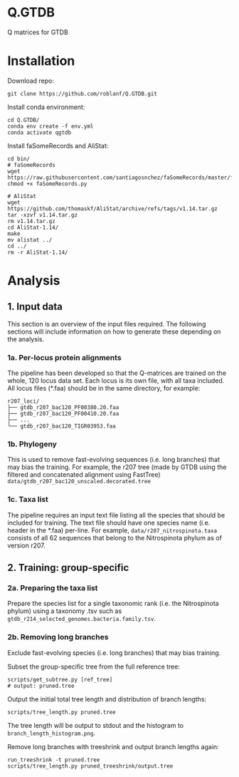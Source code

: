 # Q.GTDB  
Q matrices for GTDB

# Installation  

Download repo:  
```
git clone https://github.com/roblanf/Q.GTDB.git
```  

Install conda environment:  
```
cd Q.GTDB/
conda env create -f env.yml
conda activate qgtdb
```

Install faSomeRecords and AliStat:

```
cd bin/ 
# faSomeRecords
wget https://raw.githubusercontent.com/santiagosnchez/faSomeRecords/master/faSomeRecords.py
chmod +x faSomeRecords.py

# AliStat
wget https://github.com/thomaskf/AliStat/archive/refs/tags/v1.14.tar.gz
tar -xzvf v1.14.tar.gz
rm v1.14.tar.gz
cd AliStat-1.14/
make
mv alistat ../
cd ../
rm -r AliStat-1.14/
```

# Analysis  

## 1. Input data  
This section is an overview of the input files required. The following sections
will include information on how to generate these depending on the analysis.  

### 1a. Per-locus protein alignments  
The pipeline has been developed so that the Q-matrices are trained on the 
whole, 120 locus data set. Each locus is its own file, with all taxa included.
All locus files (*.faa) should be in the same directory, for example:  
```
r207_loci/
├── gtdb_r207_bac120_PF00380.20.faa
├── gtdb_r207_bac120_PF00410.20.faa
├── ...
└── gtdb_r207_bac120_TIGR03953.faa
```  

### 1b. Phylogeny  
This is used to remove fast-evolving sequences (i.e. long branches) that may 
bias the training. For example, the r207 tree (made by GTDB using the filtered
and concatenated alignment using FastTree) `data/gtdb_r207_bac120_unscaled.decorated.tree`

### 1c. Taxa list
The pipeline requires an input text file listing all the species that should be
included for training. The text file should have one species name (i.e. header
in the *.faa) per-line. For example, `data/r207_nitrospinota.taxa` consists of
all 62 sequences that belong to the Nitrospinota phylum as of version r207.  

## 2. Training: group-specific  

### 2a. Preparing the taxa list  
Prepare the species list for a single taxonomic rank (i.e. the Nitrospinota
phylum) using a taxonomy .tsv such as `gtdb_r214_selected_genomes.bacteria.family.tsv`.  

### 2b. Removing long branches  
Exclude fast-evolving species (i.e. long branches) that may bias training.  

Subset the group-specific tree from the full reference tree:  
```
scripts/get_subtree.py [ref_tree]
# output: pruned.tree
```  

Output the initial total tree length and distribution of branch lengths:  
```
scripts/tree_length.py pruned.tree
```

The tree length will be output to stdout and the histogram to
`branch_length_histogram.png`.  

Remove long branches with treeshrink and output branch lengths again:  
```
run_treeshrink -t pruned.tree
scripts/tree_length.py pruned_treeshrink/output.tree
```  
